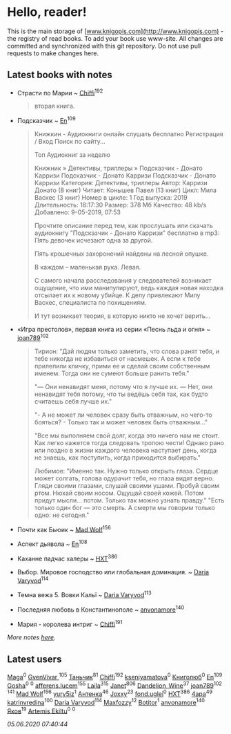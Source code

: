 # Hello, reader!
This is the main storage of [www.knigopis.com](http://www.knigopis.com) - the registry of read books.
To add your book use www-site. All changes are committed and synchronized with this git repository.
Do not use pull requests to make changes here.


## Latest books with notes
* Страсти по Марии ~ [Chiffi](users/105/105831994080785626680-google)<sup>192</sup>
    > вторая книга.

* Подсказчик ~ [En](users/333/333646551-vkontakte)<sup>109</sup>
    > Книжкин - Аудиокниги онлайн слушать бесплатно
    > Регистрация / Вход
    > Поиск по сайту...
    > 
    > Топ Аудиокниг за неделю
    > 
    > 
    > 
    >  Книжник » Детективы, триллеры » Подсказчик - Донато Карризи
    > Подсказчик - Донато Карризи
    > Подсказчик - Донато Карризи
    > Категория: Детективы, триллеры
    > Автор: Карризи Донато (8 книг)
    > Читает: Конышев Павел (13 книг)
    > Цикл: Мила Васкес (3 книг)
    > Номер в цикле: 1
    > Год выпуска: 2019
    > Длительность: 18:17:30
    > Размер: 378 Мб
    > Качество: 48 kb/s
    > Добавлено: 9-05-2019, 07:53
    > 
    > Прочтите описание перед тем, как прослушать или скачать аудиокнигу "Подсказчик - Донато Карризи" бесплатно в mp3: Пять девочек исчезают одна за другой.
    > 
    > Пять крошечных захоронений найдены на лесной опушке.
    > 
    > В каждом – маленькая рука. Левая.
    > 
    > С самого начала расследования у следователей возникает ощущение, что ими манипулируют, ведь каждая новая находка отсылает их к новому убийце. К делу привлекают Милу Васкес, специалиста по похищениям.
    > 
    > И тут возникает теория, в которую никто не хочет верить…

* «Игра престолов», первая книга из серии «Песнь льда и огня» ~ [joan789](users/240/2401650-vkontakte)<sup>102</sup>
    > Тирион: "Дай людям только заметить, что слова ранят тебя, и тебе никогда не избавиться от насмешек. А если к тебе прилепили кличку, прими ее и сделай своим собственным именем. Тогда они не сумеют больше ранить тебя."
    > 
    > "— Они ненавидят меня, потому что я лучше их. — Нет, они ненавидят тебя потому, что ты ведёшь себя так, как будто считаешь себя лучше их."
    > 
    > "- А не может ли человек сразу быть отважным, но чего-то бояться? - Только так и может человек быть отважным..."
    > 
    > "Все мы выполняем свой долг, когда это ничего нам не стоит. Как легко кажется тогда следовать тропою чести! Однако рано или поздно в жизни каждого человека наступает день, когда не знаешь, как поступить, когда приходится выбирать."
    > 
    > Любимое: 
    > "Именно так. Нужно только открыть глаза. Сердце может солгать, голова одурачит тебя, но глаза видят верно. Гляди своими глазами, слушай своими ушами. Пробуй своим ртом. Нюхай своим носом. Ощущай своей кожей. Потом придут мысли… потом. Только так можно узнать правду."
    > "Есть только один бог — это смерть. А смерти мы говорим только одно: не сегодня."

* Почти как Бьюик ~ [Mad Wolf](users/947/94738840-vkontakte)<sup>156</sup>

* Аспект дьявола ~ [En](users/333/333646551-vkontakte)<sup>108</sup>

* Каханне падчас халеры ~ [HXT](users/100/100002563462782-facebook)<sup>386</sup>

* Выбор. Мировое господство или глобальная доминация. ~ [Daria Varyvod](users/829/829893410524253-facebook)<sup>114</sup>

* Темна вежа 5. Вовки Кальї ~ [Daria Varyvod](users/829/829893410524253-facebook)<sup>113</sup>

* Последняя любовь в Константинополе ~ [anvonamore](users/595/5957175-vkontakte)<sup>140</sup>

* Мария - королева интриг ~ [Chiffi](users/105/105831994080785626680-google)<sup>191</sup>


_More notes [here](latest_books_with_notes.md)._


## Latest users
[Maga](users/106/106060917304685787728-google)<sup>0</sup> 
[GvenVivar ](users/158/158266434925901-facebook)<sup>105</sup> 
[Таньчик](users/209/2096581563762610-facebook)<sup>81</sup> 
[Chiffi](users/105/105831994080785626680-google)<sup>192</sup> 
[kseniyamatova](users/179/17937184-vkontakte)<sup>0</sup> 
[Книголюб](users/111/111762250865880736374-google)<sup>0</sup> 
[En](users/333/333646551-vkontakte)<sup>109</sup> 
[Gosha](users/105/105731119736778227120-google)<sup>0</sup> 
[](users/254/254457124-vkontakte)<sup>0</sup> 
[afferens.lucem](users/196/196071655-vkontakte)<sup>155</sup> 
[Laila](users/761/76187635-vkontakte)<sup>315</sup> 
[Janet](users/108/108113656204404967440-google)<sup>806</sup> 
[Dandelion_Wine](users/586/58602788-vkontakte)<sup>37</sup> 
[joan789](users/240/2401650-vkontakte)<sup>102</sup> 
[](users/115/115826717712507836033-google)<sup>141</sup> 
[Mad Wolf](users/947/94738840-vkontakte)<sup>156</sup> 
[yury5iz](users/858/858998239-yandex)<sup>1</sup> 
[Антенка](users/118/118158645037334943900-google)<sup>46</sup> 
[Joxxy](users/109/109128632962928278575-google)<sup>23</sup> 
[fond.uglei](users/108/108648895381755785207-google)<sup>0</sup> 
[HXT](users/100/100002563462782-facebook)<sup>386</sup> 
[4apa](users/117/117392596378069249667-google)<sup>49</sup> 
[katrinvredina](users/233/2336755-vkontakte)<sup>100</sup> 
[Daria Varyvod](users/829/829893410524253-facebook)<sup>114</sup> 
[Maxfozzy](users/107/107378796665154363606-google)<sup>12</sup> 
[Botitor](users/116/116288722371780885375-google)<sup>1</sup> 
[anvonamore](users/595/5957175-vkontakte)<sup>140</sup> 
[Яков](users/117/117277044284589498872-google)<sup>19</sup> 
[Artemis Ekiltu](users/110/110561039693397831976-google)<sup>0</sup> 
[](users/273/2730725403881311-facebook)<sup>0</sup> 


_05.06.2020 07:40:44_

